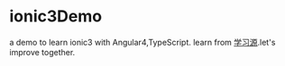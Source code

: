# ionic3Demo
a demo to learn ionic3 with Angular4,TypeScript.
learn from [学习源](https://segmentfault.com/a/1190000009922271).let's improve together.
